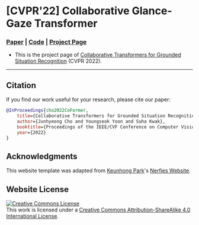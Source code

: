 # [CVPR'22] Collaborative Glance-Gaze Transformer
### [Paper](https://arxiv.org/abs/2203.16518) | [Code](https://github.com/jhcho99/CoFormer) | [Project Page](https://coformer.github.io/)

- This is the project page of [Collaborative Transformers for Grounded Situation Recognition](https://arxiv.org/abs/2203.16518) (CVPR 2022).

---

## Citation
If you find our work useful for your research, please cite our paper:

````BibTeX
@InProceedings{cho2022CoFormer,
    title={Collaborative Transformers for Grounded Situation Recognition},
    author={Junhyeong Cho and Youngseok Yoon and Suha Kwak},
    booktitle={Proceedings of the IEEE/CVF Conference on Computer Vision and Pattern Recognition (CVPR)},
    year={2022}
}
````

## Acknowledgments
This website template was adapted from [Keunhong Park](https://keunhong.com/)'s [Nerfies Website](https://nerfies.github.io/).


## Website License
<a rel="license" href="http://creativecommons.org/licenses/by-sa/4.0/"><img alt="Creative Commons License" style="border-width:0" src="https://i.creativecommons.org/l/by-sa/4.0/88x31.png" /></a><br />This work is licensed under a <a rel="license" href="http://creativecommons.org/licenses/by-sa/4.0/">Creative Commons Attribution-ShareAlike 4.0 International License</a>.

